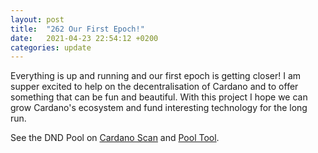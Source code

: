 ```yaml
---
layout: post
title:  "262 Our First Epoch!"
date:   2021-04-23 22:54:12 +0200
categories: update
---
```


Everything is up and running and our first epoch is getting closer! I am supper excited to help on the decentralisation of Cardano and to offer something that can be fun and beautiful. With this project I hope we can grow Cardano's ecosystem and fund interesting technology for the long run.

See the DND Pool on [Cardano Scan](https://cardanoscan.io/pool/0084f4fee5502c87ee5c4f5c592856f2bfb6269355b9d87ed549e551) and [Pool Tool](https://pooltool.io/pool/0084f4fee5502c87ee5c4f5c592856f2bfb6269355b9d87ed549e551/epochs).